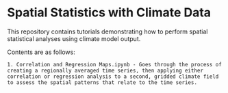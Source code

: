 # Spatial Statistics with Climate Data

This repository contains tutorials demonstrating how to perform spatial statistical analyses using climate model output.

Contents are as follows:

    1. Correlation and Regression Maps.ipynb - Goes through the process of creating a regionally averaged time series, then applying either correlation or regression analysis to a second, gridded climate field to assess the spatial patterns that relate to the time series.
